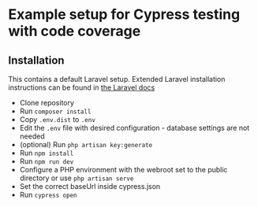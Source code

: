 # Example setup for Cypress testing with code coverage

## Installation

This contains a default Laravel setup. 
Extended Laravel installation instructions can be found in [the Laravel docs](https://laravel.com/docs/7.x)

* Clone repository
* Run `composer install`
* Copy `.env.dist` to `.env`
* Edit the `.env` file with desired configuration - database settings are not needed
* (optional) Run `php artisan key:generate`
* Run `npm install`
* Run `npm run dev`
* Configure a PHP environment with the webroot set to the public directory or use `php artisan serve`
* Set the correct baseUrl inside cypress.json
* Run `cypress open`
